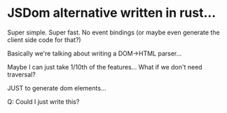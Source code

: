 # JSDom alternative written in rust...
Super simple. Super fast. No event bindings (or maybe even generate the client
side code for that?)

Basically we're talking about writing a DOM->HTML parser...

Maybe I can just take 1/10th of the features... What if we don't need traversal?

JUST to generate dom elements... 

Q: Could I just write this?
